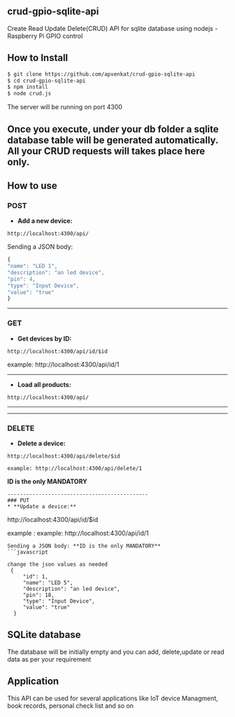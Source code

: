 ## crud-gpio-sqlite-api
Create Read Update Delete(CRUD) API for sqlite database using nodejs - Raspberry Pi GPIO control

## How to Install
```sh
$ git clone https://github.com/apvenkat/crud-gpio-sqlite-api
$ cd crud-gpio-sqlite-api
$ npm install 
$ node crud.js 
```

The server will be running on port 4300

Once you execute, under your db folder a sqlite database table will be generated automatically. All your CRUD requests will takes place here only.
------------
## How to use

### POST
* **Add a new device:**
```
http://localhost:4300/api/
```
Sending a JSON body:
```javascript
{
"name": "LED 1",
"description": "an led device",
"pin": 4,  
"type": "Input Device",    
"value": "true"
}
```
---------------------------------------------

### GET
* **Get devices by ID:**
```
http://localhost:4300/api/id/$id
```
example: http://localhost:4300/api/id/1
_____

* **Load all products:**
```
http://localhost:4300/api/
```
______
---------------------------------------------

### DELETE
* **Delete a device:**
```
http://localhost:4300/api/delete/$id

example: http://localhost:4300/api/delete/1
```
**ID is the only MANDATORY**

```
---------------------------------------------
### PUT
* **Update a device:**
```
http://localhost:4300/api/id/$id

example : example: http://localhost:4300/api/id/1
```
Sending a JSON body: **ID is the only MANDATORY**
```javascript

change the json values as needed
 {
     "id": 1,
     "name": "LED 5",
     "description": "an led device",
     "pin": 18,
     "type": "Input Device",
     "value": "true"
  }
```

## SQLite database
The database will be initially empty and you can add, delete,update or read data as per your requirement

## Application
This API can be used for several applications like IoT device Managment, book records, personal check list and so on
